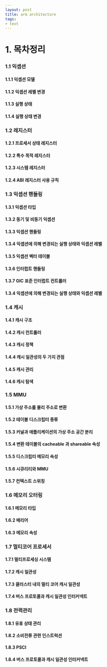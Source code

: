 ```yaml
---
layout: post
title: arm architecture
tags: 
- text
---
```




# 1. 목차정리



### 1.1 익셉션

#### 1.1.1 익셉션 모델

#### 1.1.2 익셉션 레벨 변경

#### 1.1.3 실행 상태

#### 1.1.4 실행 상태 변경



### 1.2 레지스터

#### 1.2.1 프로세서 상태 레지스터

#### 1.2.2 특수 목적 레지스터

#### 1.2.3 시스템 레지스터

#### 1.2.4 ABI 레지스터 사용 규칙



### 1.3 익셉션 핸들링

#### 1.3.1 익셉션 타입

#### 1.3.2 동기 및 비동기 익셉션

#### 1.3.3 익셉션 핸들링

#### 1.3.4 익셉션에 의해 변경되는 실행 상태와 익셉션 레벨

#### 1.3.5 익셉션 벡터 테이블

#### 1.3.6 인터럽트 핸들링

#### 1.3.7 GIC 표준 인터럽트 컨트롤러

#### 1.3.4 익셉션에 의해 변경되는 실행 상태와 익셉션 레벨



### 1.4 캐시

#### 1.4.1 캐시 구조

#### 1.4.2 캐시 컨트롤러

#### 1.4.3 캐시 정책

#### 1.4.4 캐시 일관성의 두 가지 관점

#### 1.4.5 캐시 관리

#### 1.4.6 캐시 탐색



### 1.5 MMU

#### 1.5.1 가상 주소를 물리 주소로 변환

#### 1.5.2 테이블 디스크립터 종류

#### 1.5.3 커널과 애플리케이션의 가상 주소 공간 분리

#### 1.5.4 변환 테이블의 cacheable 과 shareable 속성

#### 1.5.5 디스크립터 메모리 속성

#### 1.5.6 시큐리티와 MMU

#### 1.5.7 컨텍스트 스위칭



### 1.6 메모리 오터링

#### 1.6.1 메모리 타입

#### 1.6.2 배리어

#### 1.6.3 메모리 속성



### 1.7 멀티코어 프로세서

#### 1.7.1 멀티프로세싱 시스템

#### 1.7.2 캐시 일관성

#### 1.7.3 클러스터 내의 멀티 코어 캐시 일관성

#### 1.7.4 버스 프로토콜과 캐시 일관성 인터커넥트



### 1.8 전력관리

#### 1.8.1 유휴 상태 관리

#### 1.8.2 소비전류 관련 인스트럭션

#### 1.8.3 PSCI

#### 1.8.4 버스 프로토콜과 캐시 일관성 인터커넥트


